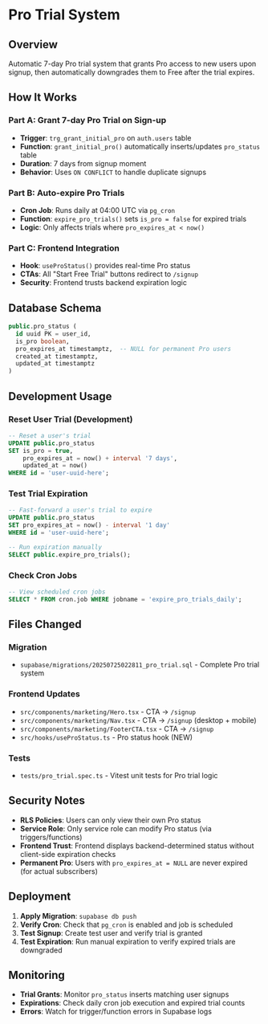 # Pro Trial System

## Overview
Automatic 7-day Pro trial system that grants Pro access to new users upon signup, then automatically downgrades them to Free after the trial expires.

## How It Works

### Part A: Grant 7-day Pro Trial on Sign-up
- **Trigger**: `trg_grant_initial_pro` on `auth.users` table
- **Function**: `grant_initial_pro()` automatically inserts/updates `pro_status` table
- **Duration**: 7 days from signup moment
- **Behavior**: Uses `ON CONFLICT` to handle duplicate signups

### Part B: Auto-expire Pro Trials  
- **Cron Job**: Runs daily at 04:00 UTC via `pg_cron`
- **Function**: `expire_pro_trials()` sets `is_pro = false` for expired trials
- **Logic**: Only affects trials where `pro_expires_at < now()`

### Part C: Frontend Integration
- **Hook**: `useProStatus()` provides real-time Pro status
- **CTAs**: All "Start Free Trial" buttons redirect to `/signup`
- **Security**: Frontend trusts backend expiration logic

## Database Schema

```sql
public.pro_status (
  id uuid PK = user_id,
  is_pro boolean,
  pro_expires_at timestamptz,  -- NULL for permanent Pro users
  created_at timestamptz,
  updated_at timestamptz
)
```

## Development Usage

### Reset User Trial (Development)
```sql
-- Reset a user's trial
UPDATE public.pro_status 
SET is_pro = true, 
    pro_expires_at = now() + interval '7 days',
    updated_at = now()
WHERE id = 'user-uuid-here';
```

### Test Trial Expiration
```sql
-- Fast-forward a user's trial to expire
UPDATE public.pro_status 
SET pro_expires_at = now() - interval '1 day'
WHERE id = 'user-uuid-here';

-- Run expiration manually
SELECT public.expire_pro_trials();
```

### Check Cron Jobs
```sql
-- View scheduled cron jobs
SELECT * FROM cron.job WHERE jobname = 'expire_pro_trials_daily';
```

## Files Changed

### Migration
- `supabase/migrations/20250725022811_pro_trial.sql` - Complete Pro trial system

### Frontend Updates
- `src/components/marketing/Hero.tsx` - CTA → `/signup`
- `src/components/marketing/Nav.tsx` - CTA → `/signup` (desktop + mobile)
- `src/components/marketing/FooterCTA.tsx` - CTA → `/signup`
- `src/hooks/useProStatus.ts` - Pro status hook (NEW)

### Tests
- `tests/pro_trial.spec.ts` - Vitest unit tests for Pro trial logic

## Security Notes

- **RLS Policies**: Users can only view their own Pro status
- **Service Role**: Only service role can modify Pro status (via triggers/functions)
- **Frontend Trust**: Frontend displays backend-determined status without client-side expiration checks
- **Permanent Pro**: Users with `pro_expires_at = NULL` are never expired (for actual subscribers)

## Deployment

1. **Apply Migration**: `supabase db push`
2. **Verify Cron**: Check that `pg_cron` is enabled and job is scheduled
3. **Test Signup**: Create test user and verify trial is granted
4. **Test Expiration**: Run manual expiration to verify expired trials are downgraded

## Monitoring

- **Trial Grants**: Monitor `pro_status` inserts matching user signups
- **Expirations**: Check daily cron job execution and expired trial counts
- **Errors**: Watch for trigger/function errors in Supabase logs